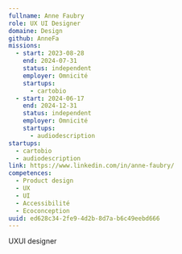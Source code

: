 ```yaml
---
fullname: Anne Faubry
role: UX UI Designer
domaine: Design
github: AnneFa
missions:
  - start: 2023-08-28
    end: 2024-07-31
    status: independent
    employer: Omnicité
    startups:
      - cartobio
  - start: 2024-06-17
    end: 2024-12-31
    status: independent
    employer: Omnicité
    startups:
      - audiodescription
startups:
  - cartobio
  - audiodescription
link: https://www.linkedin.com/in/anne-faubry/
competences:
  - Product design
  - UX
  - UI
  - Accessibilité
  - Ecoconception
uuid: ed628c34-2fe9-4d2b-8d7a-b6c49eebd666
---
```

UXUI designer
